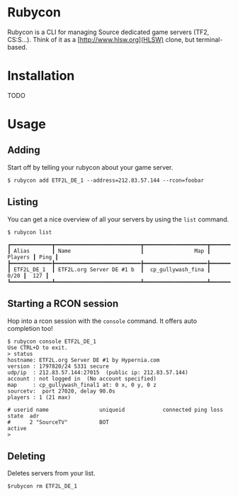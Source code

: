 # Rubycon

Rubycon is a CLI for managing Source dedicated game servers (TF2, CS:S...). Think of it as a [http://www.hlsw.org](HLSW) clone, but terminal-based.

# Installation

TODO

# Usage

## Adding

Start off by telling your rubycon about your game server.

```
$ rubycon add ETF2L_DE_1 --address=212.83.57.144 --rcon=foobar
```

## Listing

You can get a nice overview of all your servers by using the `list` command.

```
$ rubycon list

┏━━━━━━━━━━━━━┳━━━━━━━━━━━━━━━━━━━━━━━━━━━┳━━━━━━━━━━━━━━━━━━━━┳━━━━━━━━━━┳━━━━━━┓
┃ Alias       ┃ Name                      ┃                Map ┃  Players ┃ Ping ┃
┣━━━━━━━━━━━━━╊━━━━━━━━━━━━━━━━━━━━━━━━━━━╊━━━━━━━━━━━━━━━━━━━━╊━━━━━━━━━━╊━━━━━━┫
┃ ETF2L_DE_1  ┃ ETF2L.org Server DE #1 b  ┃  cp_gullywash_fina ┃     0/20 ┃  127 ┃
┗━━━━━━━━━━━━━┻━━━━━━━━━━━━━━━━━━━━━━━━━━━┻━━━━━━━━━━━━━━━━━━━━┻━━━━━━━━━━┻━━━━━━┛

```

## Starting a RCON session

Hop into a rcon session with the `console` command. It offers auto completion too!

```
$ rubycon console ETF2L_DE_1
Use CTRL+D to exit.
> status
hostname: ETF2L.org Server DE #1 by Hypernia.com
version : 1797820/24 5331 secure
udp/ip  : 212.83.57.144:27015  (public ip: 212.83.57.144)
account : not logged in  (No account specified)
map     : cp_gullywash_final1 at: 0 x, 0 y, 0 z
sourcetv:  port 27020, delay 90.0s
players : 1 (21 max)

# userid name                uniqueid            connected ping loss state  adr
#      2 "SourceTV"          BOT                                     active
>
```

## Deleting

Deletes servers from your list.

```
$rubycon rm ETF2L_DE_1
```